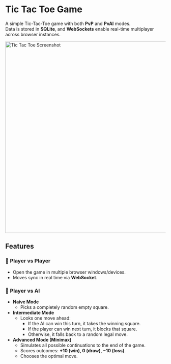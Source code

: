 # Tic Tac Toe Game

A simple Tic-Tac-Toe game with both **PvP** and **PvAI** modes.  
Data is stored in **SQLite**, and **WebSockets** enable real-time multiplayer across browser instances.

<img src="https://github.com/user-attachments/assets/e1d7b28c-0fb5-4ea1-a8b2-b9ba12f3106f" alt="Tic Tac Toe Screenshot" width="600">

## Features

### 👥 Player vs Player
- Open the game in multiple browser windows/devices.  
- Moves sync in real time via **WebSocket**.

### 🤖 Player vs AI
- **Naive Mode**  
  - Picks a completely random empty square.
- **Intermediate Mode**  
  - Looks one move ahead:
    - If the AI can win this turn, it takes the winning square.  
    - If the player can win next turn, it blocks that square.  
    - Otherwise, it falls back to a random legal move.
- **Advanced Mode (Minimax)**  
  - Simulates all possible continuations to the end of the game.  
  - Scores outcomes: **+10 (win), 0 (draw), −10 (loss)**.  
  - Chooses the optimal move.
